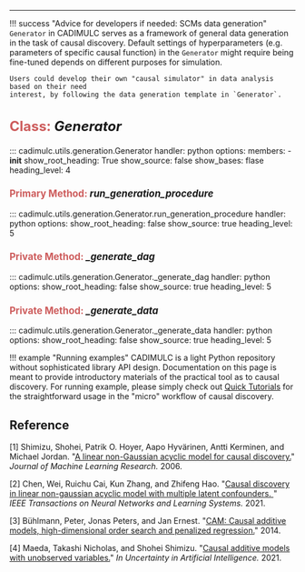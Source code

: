---
!!! success "Advice for developers if needed: SCMs data generation"
    `Generator` in CADIMULC serves as a framework of general data generation in 
    the task of causal discovery. 
    Default settings of hyperparameters (e.g. parameters of specific causal function) 
    in the `Generator` might require being fine-tuned depends on different purposes
    for simulation.

    Users could develop their own "causal simulator" in data analysis based on their need 
    interest, by following the data generation template in `Generator`.

<h2 
style="font-size: x-large; font-weight: bold;"> 
<font color="IndianRed">Class:</font> <i>Generator</i>
</h2>

::: cadimulc.utils.generation.Generator
    handler: python
    options:
      members:
        - __init__
      show_root_heading: True
      show_source: false
      show_bases: flase
      heading_level: 4

<h3 
style="font-size: larger; font-weight: bold;"> 
<font color="IndianRed">Primary Method:</font>  <i>run_generation_procedure</i> 
</h3>

::: cadimulc.utils.generation.Generator.run_generation_procedure
    handler: python
    options:
      show_root_heading: false
      show_source: true
      heading_level: 5

<h3 
style="font-size: larger; font-weight: bold;"> 
<font color="IndianRed">Private Method:</font>  <i>_generate_dag</i> 
</h3>

::: cadimulc.utils.generation.Generator._generate_dag
    handler: python
    options:
      show_root_heading: false
      show_source: true
      heading_level: 5

<h3 
style="font-size: larger; font-weight: bold;"> 
<font color="IndianRed">Private Method:</font>  <i>_generate_data</i> 
</h3>

::: cadimulc.utils.generation.Generator._generate_data
    handler: python
    options:
      show_root_heading: false
      show_source: true
      heading_level: 5

!!! example "Running examples"
    CADIMULC is a light Python repository without sophisticated library API design.
    Documentation on this page is meant to provide introductory materials of the practical tool
    as to causal discovery.
    For running example, 
    please simply check out [Quick Tutorials](https://xuanzhichen.github.io/cadimulc/quick_tutorials/) for the straightforward usage in the "micro" workflow of 
    causal discovery.

## Reference
[1] Shimizu, Shohei, Patrik O. Hoyer, Aapo Hyvärinen, Antti Kerminen, and Michael Jordan. 
"[A linear non-Gaussian acyclic model for causal discovery.](https://scholar.google.com/citations?view_op=view_citation&hl=en&user=OpLI4xcAAAAJ&citation_for_view=OpLI4xcAAAAJ:7PzlFSSx8tAC)" 
*Journal of Machine Learning Research.* 2006.

[2] Chen, Wei, Ruichu Cai, Kun Zhang, and Zhifeng Hao.
"[Causal discovery in linear non-gaussian acyclic model with multiple latent confounders. ](https://scholar.google.com/scholar?hl=en&as_sdt=0%2C5&q=Causal+discovery+in+linear+non-gaussian+acyclic+model+with+multiple+latent+confounders&btnG=#d=gs_cit&t=1711554753714&u=%2Fscholar%3Fq%3Dinfo%3AzEuwtDsRA24J%3Ascholar.google.com%2F%26output%3Dcite%26scirp%3D0%26hl%3Den)"
*IEEE Transactions on Neural Networks and Learning Systems.* 2021.

[3] Bühlmann, Peter, Jonas Peters, and Jan Ernest. 
"[CAM: Causal additive models, high-dimensional order search and penalized regression.](https://scholar.google.com/schoxlar?hl=en&as_sdt=0%2C5&q=causal+additive+models+with+unobserved+variables&oq=causal+additive)" 
2014. 

[4] Maeda, Takashi Nicholas, and Shohei Shimizu. 
"[Causal additive models with unobserved variables.](https://scholar.google.com/scholar?hl=en&as_sdt=0%2C5&q=causal+additive+models+with+unobserved+variables&oq=causal+additive)" 
*In Uncertainty in Artificial Intelligence.* 2021.
